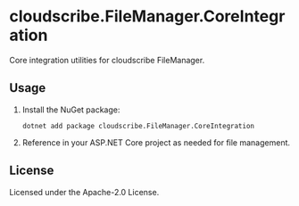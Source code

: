 # cloudscribe.FileManager.CoreIntegration

Core integration utilities for cloudscribe FileManager.

## Usage

1. Install the NuGet package:
   ```shell
   dotnet add package cloudscribe.FileManager.CoreIntegration
   ```
2. Reference in your ASP.NET Core project as needed for file management.

## License

Licensed under the Apache-2.0 License.
